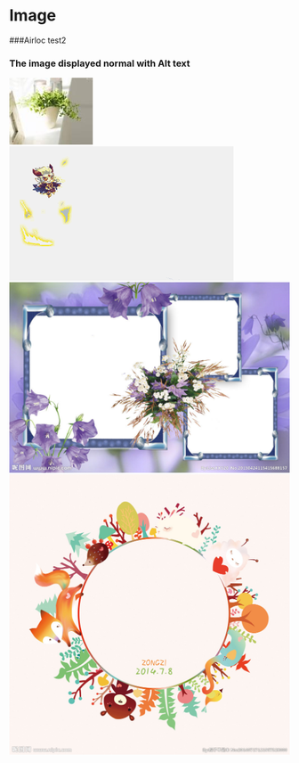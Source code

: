 # Image
###Airloc test2
### The image displayed normal with Alt text
![Flower](./Images/Flower.jpg "This is A/t text")
![Gif](./Images/Gif.gif "This is A/t text")
![Jpeg](./Images/Jpeg.jpeg "This is A/t text")
![Png](./Images/Png.png "This is A/t text")


